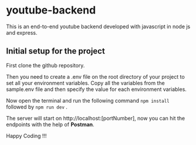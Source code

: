 # youtube-backend

This is an end-to-end youtube backend developed with javascript in node js and express.

## Initial setup for the project

First clone the github repository.

Then you need to create a .env file on the root directory of your project to set all your environment variables. Copy all the variables from the sample.env file and then specify the value for each environment variables.

Now open the terminal and run the following command `npm install` followed by `npm run dev` .

The server will start on http://localhost:[portNumber], now you can hit the endpoints with the help of **Postman**.

Happy Coding !!!